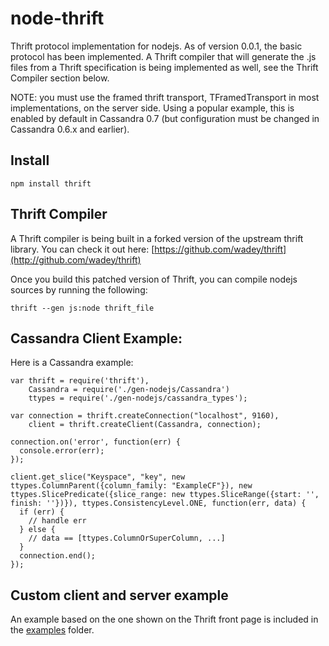 # node-thrift

Thrift protocol implementation for nodejs. As of version 0.0.1, the basic
protocol has been implemented. A Thrift compiler that will generate the .js
files from a Thrift specification is being implemented as well, see the
Thrift Compiler section below.

NOTE: you must use the framed thrift transport, TFramedTransport in most
implementations, on the server side. Using a popular example, this is enabled
by default in Cassandra 0.7 (but configuration must be changed in Cassandra
0.6.x and earlier).

## Install

    npm install thrift 

## Thrift Compiler

A Thrift compiler is being built in a forked version of the upstream thrift
library. You can check it out here:
[https://github.com/wadey/thrift](http://github.com/wadey/thrift)

Once you build this patched version of Thrift, you can compile nodejs sources
by running the following:

    thrift --gen js:node thrift_file

## Cassandra Client Example:

Here is a Cassandra example:

    var thrift = require('thrift'),
        Cassandra = require('./gen-nodejs/Cassandra')
        ttypes = require('./gen-nodejs/cassandra_types');

    var connection = thrift.createConnection("localhost", 9160),
        client = thrift.createClient(Cassandra, connection);

    connection.on('error', function(err) {
      console.error(err);
    });

    client.get_slice("Keyspace", "key", new ttypes.ColumnParent({column_family: "ExampleCF"}), new ttypes.SlicePredicate({slice_range: new ttypes.SliceRange({start: '', finish: ''})}), ttypes.ConsistencyLevel.ONE, function(err, data) {
      if (err) {
        // handle err
      } else {
        // data == [ttypes.ColumnOrSuperColumn, ...]
      }
      connection.end();
    });

## Custom client and server example

An example based on the one shown on the Thrift front page is included in the [examples](https://github.com/wadey/node-thrift/tree/master/examples) folder.

